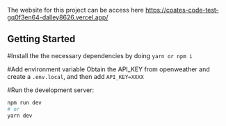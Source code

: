 The website for this project can be access here https://coates-code-test-gq0f3en64-dalley8626.vercel.app/

## Getting Started

#Install the the necessary dependencies by doing
```yarn or npm i```

#Add environment variable
Obtain the API_KEY from openweather and create a `.env.local`, and then add `API_KEY=XXXX` 

#Run the development server:
```bash
npm run dev
# or
yarn dev
```

